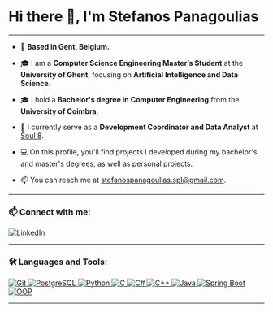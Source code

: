 # Hi there 👋, I'm Stefanos Panagoulias

---

- 📍 **Based in Gent, Belgium.**

- 🎓 I am a **Computer Science Engineering Master’s Student** at the **University of Ghent**, focusing on **Artificial Intelligence and Data Science**.

- 🎓 I hold a **Bachelor's degree in Computer Engineering** from the **University of Coimbra**.

- 💼 I currently serve as a **Development Coordinator and Data Analyst** at [Soul 8](https://www.soul8.com/?utm_medium=cpc&utm_source=google&utm_campaign=institucional&gad_source=1&gclid=Cj0KCQjwhb60BhClARIsABGGtw8Tg368TyUWgJPp1TeyruG3K0t0l0un3oaL6G7F7at90svL5C8lGqkaAurgEALw_wcB).

- 💻 On this profile, you'll find projects I developed during my bachelor's and master's degrees, as well as personal projects.

- 📫 You can reach me at [stefanospanagoulias.spl@gmail.com](mailto:stefanospanagoulias.spl@gmail.com).

---

### 📫 Connect with me:

[![LinkedIn](https://img.shields.io/badge/-LinkedIn-blue?style=flat-square&logo=Linkedin&logoColor=white)](https://www.linkedin.com/in/stefanos-panagoulias-lucena-4306a6248)

---

### 🛠️ Languages and Tools:

<p align="left">
  <a href="https://git-scm.com/" target="_blank">
    <img src="https://img.shields.io/badge/-Git-F05032?style=flat-square&logo=git&logoColor=white" alt="Git"/>
  </a>
  <a href="https://www.postgresql.org/" target="_blank">
    <img src="https://img.shields.io/badge/-PostgreSQL-336791?style=flat-square&logo=postgresql&logoColor=white" alt="PostgreSQL"/>
  </a>
  <a href="https://www.python.org/" target="_blank">
    <img src="https://img.shields.io/badge/-Python-3776AB?style=flat-square&logo=python&logoColor=white" alt="Python"/>
  </a>
  <a href="https://www.iso.org/standard/74528.html" target="_blank">
    <img src="https://img.shields.io/badge/-C-00599C?style=flat-square&logo=c&logoColor=white" alt="C"/>
  </a>
  <a href="https://docs.microsoft.com/en-us/dotnet/csharp/" target="_blank">
    <img src="https://img.shields.io/badge/-C%23-239120?style=flat-square&logo=c-sharp&logoColor=white" alt="C#"/>
  </a>
  <a href="https://isocpp.org/" target="_blank">
    <img src="https://img.shields.io/badge/-C++-00599C?style=flat-square&logo=c%2B%2B&logoColor=white" alt="C++"/>
  </a>
  <a href="https://www.java.com/" target="_blank">
    <img src="https://img.shields.io/badge/-Java-007396?style=flat-square&logo=java&logoColor=white" alt="Java"/>
  </a>
  <a href="https://spring.io/projects/spring-boot" target="_blank">
    <img src="https://img.shields.io/badge/-Spring%20Boot-6DB33F?style=flat-square&logo=spring-boot&logoColor=white" alt="Spring Boot"/>
  </a>
  <a href="https://en.wikipedia.org/wiki/Object-oriented_programming" target="_blank">
    <img src="https://img.shields.io/badge/-OOP-1A1A1A?style=flat-square&logo=oop&logoColor=white" alt="OOP"/>
  </a>
</p>

---

